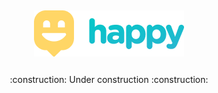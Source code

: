 ## <div align="center"><img src="https://github.com/gabrielsanttana/happy/blob/main/happy-logo.png" /></div>

###

<p align="center">:construction: Under construction :construction:</p>

